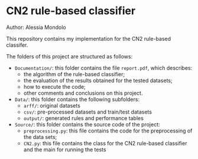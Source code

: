 # CN2 rule-based classifier
Author: Alessia Mondolo


This repository contains my implementation for the CN2 rule-based classifer.

The folders of this project are structured as follows:
- `Documentation/`: this folder contains the file `report.pdf`, which describes:
	- the algorithm of the rule-based classifier;
	- the evaluation of the results obtained for the tested datasets;
	- how to execute the code;
	- other comments and conclusions on this project.
- `Data/`: this folder contains the following subfolders:
	- `arff/`: original datasets
	- `csv/`: pre-processed datasets and train/test datasets
	- `output/`: generated rules and performance tables
- `Source/`: this folder contains the source code of the project:
	- `preprocessing.py`: this file contains the code for the preprocessing of the data sets;
	- `CN2.py`: this file contains the class for the CN2 rule-based classifier and the main for running the tests
